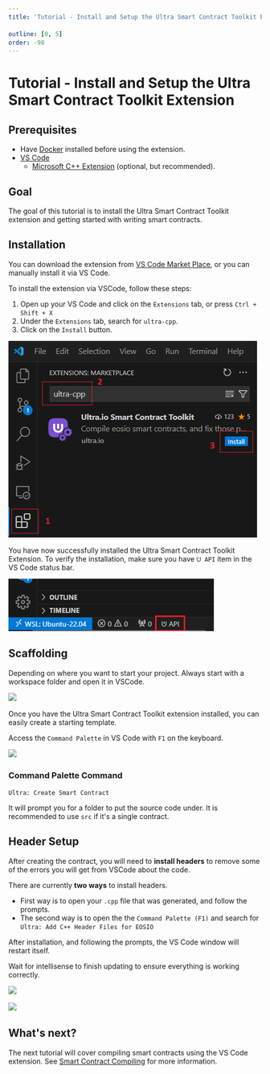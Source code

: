 ```yaml
---
title: 'Tutorial - Install and Setup the Ultra Smart Contract Toolkit Extension'

outline: [0, 5]
order: -98
---
```


# Tutorial - Install and Setup the Ultra Smart Contract Toolkit Extension

## Prerequisites

-   Have [Docker](https://docs.docker.com/engine/install/) installed before using the extension.
-   [VS Code](https://code.visualstudio.com/)
    -   [Microsoft C++ Extension](https://marketplace.visualstudio.com/items?itemName=ms-vscode.cpptools) (optional, but recommended).

## Goal

The goal of this tutorial is to install the Ultra Smart Contract Toolkit extension and getting started with writing smart contracts.

## Installation

You can download the extension from [VS Code Market Place](https://marketplace.visualstudio.com/items?itemName=ultraio.ultra-cpp), or you can manually install it via VS Code.

To install the extension via VSCode, follow these steps:

1. Open up your VS Code and click on the `Extensions` tab, or press `Ctrl + Shift + X`
2. Under the `Extensions` tab, search for `ultra-cpp`.
3. Click on the `Install` button.

![](./images/install-vscode-ext.png)

You have now successfully installed the Ultra Smart Contract Toolkit Extension. To verify the installation, make sure you have `ᕫ API` item in the VS Code status bar.

![](./images/vscode-ext-installed.png)

## Scaffolding

Depending on where you want to start your project. Always start with a workspace folder and open it in VSCode.

![](./images/select-project-folder.png)

Once you have the Ultra Smart Contract Toolkit extension installed, you can easily create a starting template.

Access the `Command Palette` in VS Code with `F1` on the keyboard.

![](./images/open-command-palette.png)

### Command Palette Command

```
Ultra: Create Smart Contract
```

It will prompt you for a folder to put the source code under. It is recommended to use `src` if it's a single contract.

## Header Setup

After creating the contract, you will need to **install headers** to remove some of the errors you will get from VSCode about the code.

There are currently **two ways** to install headers.

-   First way is to open your `.cpp` file that was generated, and follow the prompts.
-   The second way is to open the the `Command Palette (F1)` and search for `Ultra: Add C++ Header Files for EOSIO`

After installation, and following the prompts, the VS Code window will restart itself.

Wait for intellisense to finish updating to ensure everything is working correctly.

![](./images/intellisense-updating.png)

![](./images/intellisense-ready.png)

## What's next?

The next tutorial will cover compiling smart contracts using the VS Code extension. See [Smart Contract Compiling](./compile.md) for more information.
